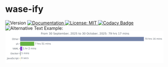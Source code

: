 # wase-ify
<p>
  <img alt="Version" src="https://img.shields.io/badge/version-0.1.0-blue.svg?cacheSeconds=2592000" />
  <a href="README.md" target="_blank">
    <img alt="Documentation" src="https://img.shields.io/badge/documentation-yes-brightgreen.svg" />
  </a>
  <a href="LICENSE" target="_blank">
    <img alt="License: MIT" src="https://img.shields.io/badge/License-MIT-yellow.svg" />
  </a>
<a href="https://www.codacy.com?utm_source=github.com&amp;utm_medium=referral&amp;utm_content=Mogakamo/wase-ify&amp;utm_campaign=Badge_Grade" target="_blank">
    <img alt="Codacy Badge" src="https://app.codacy.com/project/badge/Grade/9523e7c1797e486b842bd63bc7bc540f">
  </a>
  <img src="https://github.com/<username>/<repository-name>/blob/master/images/stat.svg" alt="Alternative Text"/>
Example: <img src="https://github.com/avinal/avinal/blob/master/images/stat.svg" alt="Avinal WakaTime Activity"/>
 </p>


